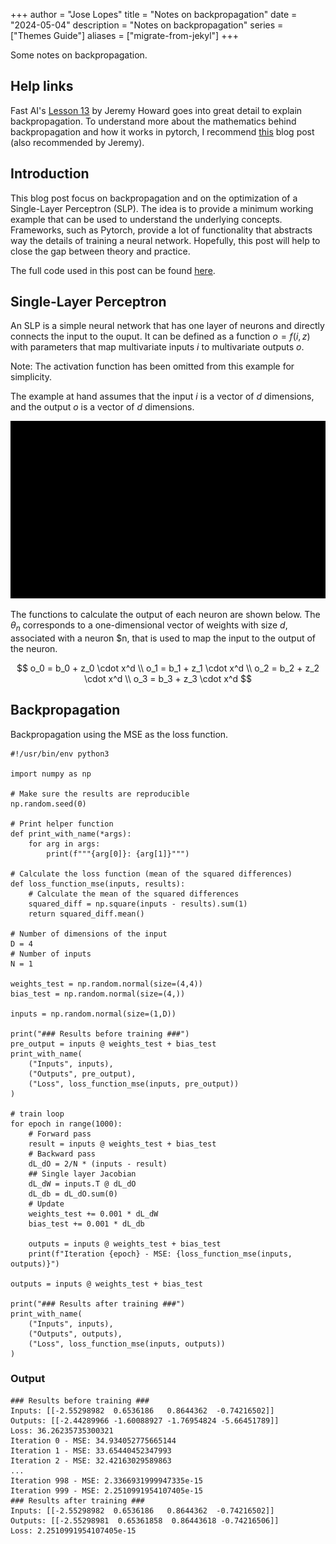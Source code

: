 +++
author = "Jose Lopes"
title = "Notes on backpropagation"
date = "2024-05-04"
description = "Notes on backpropagation"
series = ["Themes Guide"]
aliases = ["migrate-from-jekyl"]
+++

Some notes on backpropagation.
<!--more-->

## Help links

Fast AI's [Lesson 13](https://course.fast.ai/Lessons/lesson13.html) by Jeremy
Howard goes into great detail to explain backpropagation.
To understand more about the mathematics behind backpropagation and how it works in pytorch, I recommend
[this](https://nasheqlbrm.github.io/blog/posts/2021-11-13-backward-pass.html#notation)
blog post (also recommended by Jeremy).


## Introduction

This blog post focus on backpropagation and on the optimization of a Single-Layer Perceptron (SLP).
The idea is to provide a minimum working example that can be used to understand the underlying concepts. Frameworks, such as Pytorch, provide a lot of functionality that abstracts way the details of training a neural network. Hopefully, this post will help to close the gap between theory and practice.

The full code used in this post can be found [here](#code).

## Single-Layer Perceptron

An SLP is a simple neural network that has one layer of neurons and directly connects the input to the ouput.
It can be defined as a function $o=f(i,z)$ with parameters that map multivariate inputs $i$ to multivariate outputs $o$.

Note: The activation function has been omitted from this example for simplicity.

The example at hand assumes that the input $i$ is a vector of $d$ dimensions, and the output $o$ is a vector of $d$ dimensions.

![image](out.gif)

The functions to calculate the output of each neuron are shown below. The $θ_n$ corresponds to a one-dimensional vector of weights with size $d$,
associated with a neuron $n, that is used to map the input to the output of the neuron.

$$
o_0 = b_0 + z_0 \cdot x^d \\
o_1 = b_1 + z_1 \cdot x^d \\
o_2 = b_2 + z_2 \cdot x^d \\
o_3 = b_3 + z_3 \cdot x^d
$$


## Backpropagation

Backpropagation using the MSE as the loss function.

    #!/usr/bin/env python3
    
    import numpy as np
    
    # Make sure the results are reproducible
    np.random.seed(0)
    
    # Print helper function
    def print_with_name(*args):
        for arg in args:
            print(f"""{arg[0]}: {arg[1]}""")
    
    # Calculate the loss function (mean of the squared differences)
    def loss_function_mse(inputs, results):
        # Calculate the mean of the squared differences
        squared_diff = np.square(inputs - results).sum(1)
        return squared_diff.mean()
    
    # Number of dimensions of the input
    D = 4
    # Number of inputs
    N = 1
    
    weights_test = np.random.normal(size=(4,4))
    bias_test = np.random.normal(size=(4,))
    
    inputs = np.random.normal(size=(1,D))
    
    print("### Results before training ###")
    pre_output = inputs @ weights_test + bias_test
    print_with_name(
        ("Inputs", inputs),
        ("Outputs", pre_output),
        ("Loss", loss_function_mse(inputs, pre_output))
    )
    
    # train loop
    for epoch in range(1000):
        # Forward pass
        result = inputs @ weights_test + bias_test
        # Backward pass
        dL_dO = 2/N * (inputs - result)
        ## Single layer Jacobian
        dL_dW = inputs.T @ dL_dO
        dL_db = dL_dO.sum(0)
        # Update
        weights_test += 0.001 * dL_dW
        bias_test += 0.001 * dL_db
    
        outputs = inputs @ weights_test + bias_test
        print(f"Iteration {epoch} - MSE: {loss_function_mse(inputs, outputs)}")
    
    outputs = inputs @ weights_test + bias_test
    
    print("### Results after training ###")
    print_with_name(
        ("Inputs", inputs),
        ("Outputs", outputs),
        ("Loss", loss_function_mse(inputs, outputs))
    )


### Output

    ### Results before training ###
    Inputs: [[-2.55298982  0.6536186   0.8644362  -0.74216502]]
    Outputs: [[-2.44289966 -1.60088927 -1.76954824 -5.66451789]]
    Loss: 36.26235735300321
    Iteration 0 - MSE: 34.934052775665144
    Iteration 1 - MSE: 33.65440452347993
    Iteration 2 - MSE: 32.42163029589863
    ...
    Iteration 998 - MSE: 2.3366931999947335e-15
    Iteration 999 - MSE: 2.2510991954107405e-15
    ### Results after training ###
    Inputs: [[-2.55298982  0.6536186   0.8644362  -0.74216502]]
    Outputs: [[-2.55298981  0.65361858  0.86443618 -0.74216506]]
    Loss: 2.2510991954107405e-15
